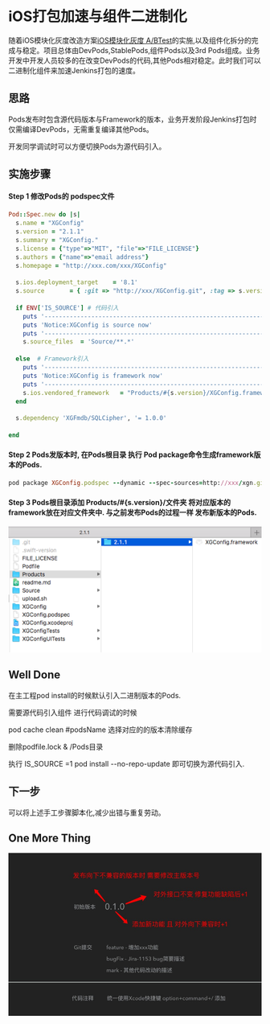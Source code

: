 # iOS打包加速与组件二进制化

随着iOS模块化灰度改造方案[iOS模块化灰度 A/BTest](https://www.jianshu.com/p/e112002d9660)的实施,以及组件化拆分的完成与稳定。项目总体由DevPods,StablePods,组件Pods以及3rd Pods组成。业务开发中开发人员较多的在改变DevPods的代码,其他Pods相对稳定。此时我们可以二进制化组件来加速Jenkins打包的速度。

## 思路

Pods发布时包含源代码版本与Framework的版本，业务开发阶段Jenkins打包时仅需编译DevPods，无需重复编译其他Pods。

开发同学调试时可以方便切换Pods为源代码引入。

## 实施步骤

#### Step 1  修改Pods的 podspec文件

```ruby
Pod::Spec.new do |s|
  s.name = "XGConfig"
  s.version = "2.1.1"
  s.summary = "XGConfig."
  s.license = {"type"=>"MIT", "file"=>"FILE_LICENSE"}
  s.authors = {"name"=>"email address"}
  s.homepage = "http://xxx.com/xxx/XGConfig"

  s.ios.deployment_target    = '8.1'
  s.source       = { :git => "http://xxx/XGConfig.git", :tag => s.version.to_s }

  if ENV['IS_SOURCE'] # 代码引入
    puts '-------------------------------------------------------------------'
    puts 'Notice:XGConfig is source now'
    puts '-------------------------------------------------------------------'
    s.source_files  = 'Source/**.*'

  else  # Framework引入
    puts '-------------------------------------------------------------------'
    puts 'Notice:XGConfig is framework now'
    puts '-------------------------------------------------------------------'
    s.ios.vendored_framework   = "Products/#{s.version}/XGConfig.framework"
  end

  s.dependency 'XGFmdb/SQLCipher', '= 1.0.0'

end

```

#### Step 2 Pods发版本时, 在Pods根目录 执行 Pod package命令生成framework版本的Pods.

``` ruby
pod package XGConfig.podspec --dynamic --spec-sources=http://xxx/xgn.git,https://github.com/CocoaPods/Specs.git

```

#### Step 3 Pods根目录添加 Products/#{s.version}/文件夹 将对应版本的framework放在对应文件夹中.  与之前发布Pods的过程一样 发布新版本的Pods.

![framework](https://raw.githubusercontent.com/Nirvana-icy/candyImg/master/speedUpJenkins/framework.png)

## Well Done

在主工程pod install的时候默认引入二进制版本的Pods.

需要源代码引入组件 进行代码调试的时候

pod cache clean #podsName  选择对应的的版本清除缓存

删除podfile.lock & /Pods目录

执行  IS_SOURCE =1 pod install --no-repo-update 即可切换为源代码引入.

## 下一步

可以将上述手工步骤脚本化,减少出错与重复劳动。

## One More Thing

![briefSpec](https://raw.githubusercontent.com/Nirvana-icy/candyImg/master/speedUpJenkins/briefSpec.jpg)
